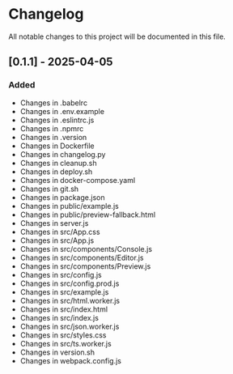 # Changelog

All notable changes to this project will be documented in this file.

## [0.1.1] - 2025-04-05

### Added
- Changes in .babelrc
- Changes in .env.example
- Changes in .eslintrc.js
- Changes in .npmrc
- Changes in .version
- Changes in Dockerfile
- Changes in changelog.py
- Changes in cleanup.sh
- Changes in deploy.sh
- Changes in docker-compose.yaml
- Changes in git.sh
- Changes in package.json
- Changes in public/example.js
- Changes in public/preview-fallback.html
- Changes in server.js
- Changes in src/App.css
- Changes in src/App.js
- Changes in src/components/Console.js
- Changes in src/components/Editor.js
- Changes in src/components/Preview.js
- Changes in src/config.js
- Changes in src/config.prod.js
- Changes in src/example.js
- Changes in src/html.worker.js
- Changes in src/index.html
- Changes in src/index.js
- Changes in src/json.worker.js
- Changes in src/styles.css
- Changes in src/ts.worker.js
- Changes in version.sh
- Changes in webpack.config.js

